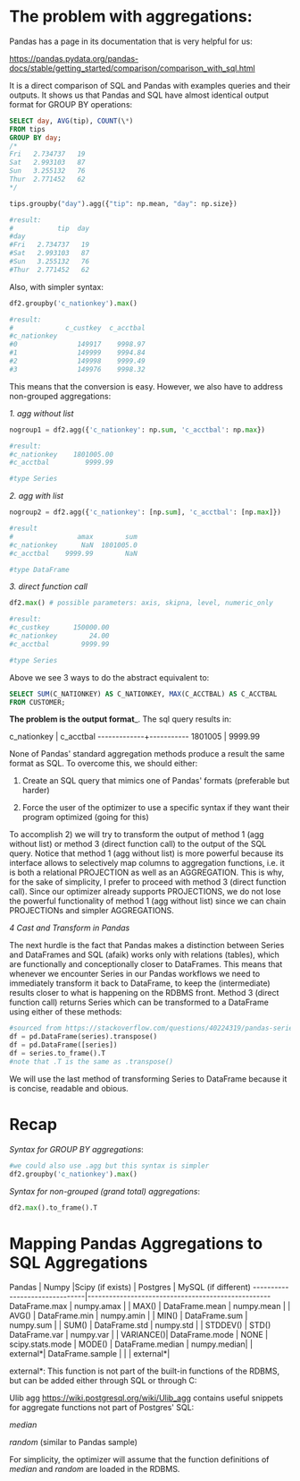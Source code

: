 # The problem with aggregations:

Pandas has a page in its documentation that is very helpful for us:

https://pandas.pydata.org/pandas-docs/stable/getting_started/comparison/comparison_with_sql.html

It is a direct comparison of SQL and Pandas with examples queries and their outputs. It shows us that Pandas and SQL have almost identical output format for GROUP BY operations:

```SQL
SELECT day, AVG(tip), COUNT(\*)
FROM tips
GROUP BY day;
/*
Fri   2.734737   19
Sat   2.993103   87
Sun   3.255132   76
Thur  2.771452   62
*/
```

```python
tips.groupby("day").agg({"tip": np.mean, "day": np.size})

#result:
#           tip  day
#day                
#Fri   2.734737   19
#Sat   2.993103   87
#Sun   3.255132   76
#Thur  2.771452   62
```

Also, with simpler syntax:
```python
df2.groupby('c_nationkey').max()

#result:
#             c_custkey  c_acctbal
#c_nationkey                      
#0               149917    9998.97
#1               149999    9994.84
#2               149998    9999.49
#3               149976    9998.32
```

This means that the conversion is easy. However, we also have to address non-grouped aggregations:

_1. agg without list_
```python
nogroup1 = df2.agg({'c_nationkey': np.sum, 'c_acctbal': np.max})

#result:
#c_nationkey    1801005.00
#c_acctbal         9999.99

#type Series
```

_2. agg with list_
```python
nogroup2 = df2.agg({'c_nationkey': [np.sum], 'c_acctbal': [np.max]})

#result
#                amax        sum
#c_nationkey      NaN  1801005.0
#c_acctbal    9999.99        NaN

#type DataFrame
```

_3. direct function call_
```python
df2.max() # possible parameters: axis, skipna, level, numeric_only

#result:
#c_custkey      150000.00
#c_nationkey        24.00
#c_acctbal        9999.99

#type Series
```

Above we see 3 ways to do the abstract equivalent to:

```sql
SELECT SUM(C_NATIONKEY) AS C_NATIONKEY, MAX(C_ACCTBAL) AS C_ACCTBAL
FROM CUSTOMER;
```

__The problem is the output format___. The sql query results in:

 c_nationkey | c_acctbal
-------------+-----------
     1801005 |   9999.99

None of Pandas' standard aggregation methods produce a result the same format as SQL. To overcome this, we should either:

1. Create an SQL query that mimics one of Pandas' formats (preferable but harder)

2. Force the user of the optimizer to use a specific syntax if they want their program optimized (going for this)

To accomplish 2) we will try to transform the output of method 1 (agg without list) or method 3 (direct function call) to the output of the SQL query. Notice that method 1 (agg without list) is more powerful because its interface allows to selectively map columns to aggregation functions, i.e. it is both a relational PROJECTION as well as an AGGREGATION. This is why, for the sake of simplicity, I prefer to proceed with method 3 (direct function call). Since our optimizer already supports PROJECTIONS, we do not lose the powerful functionality of method 1 (agg without list) since we can chain PROJECTIONs and simpler AGGREGATIONS.

_4 Cast and Transform in Pandas_

The next hurdle is the fact that Pandas makes a distinction between Series and DataFrames and SQL (afaik) works only with relations (tables), which are functionally and conceptionally closer to DataFrames. This means that whenever we encounter Series in our Pandas workflows we need to immediately transform it back to DataFrame, to keep the (intermediate) results closer to what is happening on the RDBMS front. Method 3 (direct function call) returns Series which can be transformed to a DataFrame using either of these methods:

```python
#sourced from https://stackoverflow.com/questions/40224319/pandas-series-to-dataframe-using-series-indexes-as-columns
df = pd.DataFrame(series).transpose()
df = pd.DataFrame([series])
df = series.to_frame().T
#note that .T is the same as .transpose()
```

We will use the last method of transforming Series to DataFrame because it is concise, readable and obious.

# Recap

_Syntax for GROUP BY aggregations_:

```python
#we could also use .agg but this syntax is simpler
df2.groupby('c_nationkey').max()
```

_Syntax for non-grouped (grand total) aggregations_:

```python
df2.max().to_frame().T
```

# Mapping Pandas Aggregations to SQL Aggregations

Pandas           | Numpy       |Scipy (if exists) | Postgres  | MySQL (if different)
-------------------------------|---------------------------------------------------
DataFrame.max    | numpy.amax  |                  | MAX()     |
DataFrame.mean   | numpy.mean  |                  | AVG()     |
DataFrame.min    | numpy.amin  |                  | MIN()     |
DataFrame.sum    | numpy.sum   |                  | SUM()     |
DataFrame.std    | numpy.std   |                  | STDDEV()  | STD()
DataFrame.var    | numpy.var   |                  | VARIANCE()|
DataFrame.mode   | NONE        | scipy.stats.mode | MODE()    |
DataFrame.median | numpy.median|                  | external\*|
DataFrame.sample |             |                  | external\*|

external\*: This function is not part of the built-in functions of the RDBMS, but can be added either through SQL or through C:

Ulib agg https://wiki.postgresql.org/wiki/Ulib_agg contains useful snippets for aggregate functions not part of Postgres' SQL:

*median*

*random* (similar to Pandas sample)

For simplicity, the optimizer will assume that the function definitions of *median* and *random* are loaded in the RDBMS.
